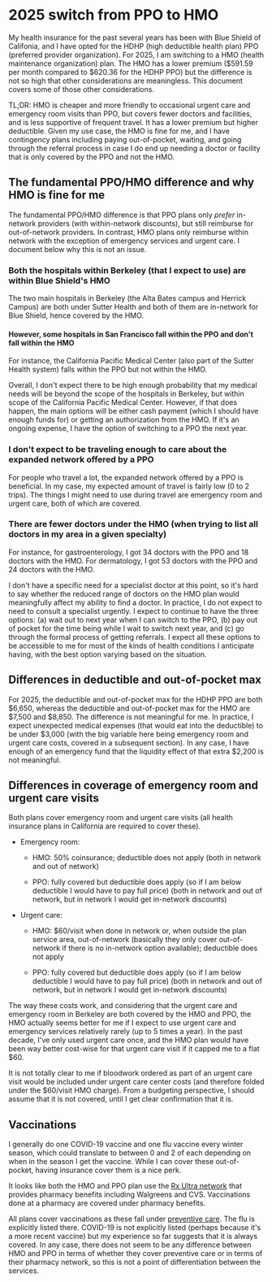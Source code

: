 # 2025 switch from PPO to HMO

My health insurance for the past several years has been with Blue
Shield of Califonia, and I have opted for the HDHP (high deductible
health plan) PPO (preferred provider organization). For 2025, I am
switching to a HMO (health maintenance organization) plan. The HMO has
a lower premium ($591.59 per month compared to $620.36 for the HDHP
PPO) but the difference is not so high that other considerations are
meaningless. This document covers some of those other considerations.

TL;DR: HMO is cheaper and more friendly to occasional urgent care and
emergency room visits than PPO, but covers fewer doctors and
facilities, and is less supportive of frequent travel. It has a lower
premium but higher deductible. Given my use case, the HMO is fine for
me, and I have contingency plans including paying out-of-pocket,
waiting, and going through the referral process in case I do end up
needing a doctor or facility that is only covered by the PPO and not
the HMO.

## The fundamental PPO/HMO difference and why HMO is fine for me

The fundamental PPO/HMO difference is that PPO plans only *prefer*
in-network providers (with within-network discounts), but still
reimburse for out-of-network providers. In contrast, HMO plans only
reimburse within network with the exception of emergency services and
urgent care. I document below why this is not an issue.

### Both the hospitals within Berkeley (that I expect to use) are within Blue Shield's HMO

The two main hospitals in Berkeley (the Alta Bates campus and Herrick
Campus) are both under Sutter Health and both of them are in-network
for Blue Shield, hence covered by the HMO.

#### However, some hospitals in San Francisco fall within the PPO and don't fall within the HMO

For instance, the California Pacific Medical Center (also part of the
Sutter Health system) falls within the PPO but not within the HMO.

Overall, I don't expect there to be high enough probability that my
medical needs will be beyond the scope of the hospitals in Berkeley,
but within scope of the California Pacific Medical Center. However, if
that does happen, the main options will be either cash payment (which
I should have enough funds for) or getting an authorization from the
HMO. If it's an ongoing expense, I have the option of switching to a
PPO the next year.

### I don't expect to be traveling enough to care about the expanded network offered by a PPO

For people who travel a lot, the expanded network offered by a PPO is
beneficial. In my case, my expected amount of travel is fairly low (0
to 2 trips). The things I might need to use during travel are
emergency room and urgent care, both of which are covered.

### There are fewer doctors under the HMO (when trying to list all doctors in my area in a given specialty)

For instance, for gastroenterology, I got 34 doctors with the PPO and
18 doctors with the HMO. For dermatology, I got 53 doctors with the
PPO and 24 doctors with the HMO.

I don't have a specific need for a specialist doctor at this point, so
it's hard to say whether the reduced range of doctors on the HMO plan
would meaningfully affect my ability to find a doctor. In practice, I
do not expect to need to consult a specialist urgently.  I expect to
continue to have the three options: (a) wait out to next year when I
can switch to the PPO, (b) pay out of pocket for the time being while
I wait to switch next year, and (c) go through the formal process of
getting referrals. I expect all these options to be accessible to me
for most of the kinds of health conditions I anticipate having, with
the best option varying based on the situation.

## Differences in deductible and out-of-pocket max

For 2025, the deductible and out-of-pocket max for the HDHP PPO are
both $6,650, whereas the deductible and out-of-pocket max for the HMO
are $7,500 and $8,850. The difference is not meaningful for me. In
practice, I expect unexpected medical expenses (that would eat into
the deductible) to be under $3,000 (with the big variable here being
emergency room and urgent care costs, covered in a subsequent
section). In any case, I have enough of an emergency fund that the
liquidity effect of that extra $2,200 is not meaningful.

## Differences in coverage of emergency room and urgent care visits

Both plans cover emergency room and urgent care visits (all health
insurance plans in California are required to cover these).

* Emergency room:

  * HMO: 50% coinsurance; deductible does not apply (both in network
    and out of network)

  * PPO: fully covered but deductible does apply (so if I am below
    deductible I would have to pay full price) (both in network and
    out of network, but in network I would get in-network discounts)

* Urgent care:

  * HMO: $60/visit when done in network or, when outside the plan
    service area, out-of-network (basically they only cover
    out-of-network if there is no in-network option available);
    deductible does not apply

  * PPO: fully covered but deductible does apply (so if I am below
    deductible I would have to pay full price) (both in network and
    out of network, but in network I would get in-network discounts)

The way these costs work, and considering that the urgent care and
emergency room in Berkeley are both covered by the HMO and PPO, the
HMO actually seems better for me if I expect to use urgent care and
emergency services relatively rarely (up to 5 times a year). In the
past decade, I've only used urgent care once, and the HMO plan would
have been way better cost-wise for that urgent care visit if it capped
me to a flat $60.

It is not totally clear to me if bloodwork ordered as part of an
urgent care visit would be included under urgent care center costs
(and therefore folded under the $60/visit HMO charge). From a
budgeting perspective, I should assume that it is not covered, until I
get clear confirmation that it is.

## Vaccinations

I generally do one COVID-19 vaccine and one flu vaccine every winter
season, which could translate to between 0 and 2 of each depending on
when in the season I get the vaccine. While I can cover these
out-of-pocket, having insurance cover them is a nice perk.

It looks like both the HMO and PPO plan use the [Rx Ultra
network](https://www.blueshieldca.com/en/home/be-well/pharmacy/our-pharmacy-network)
that provides pharmacy benefits including Walgreens and
CVS. Vaccinations done at a pharmacy are covered under pharmacy
benefits.

All plans cover vaccinations as these fall under [preventive
care](https://www.healthcare.gov/preventive-care-adults/). The flu is
explicitly listed there. COVID-19 is not explicitly listed (perhaps
because it's a more recent vaccine) but my experience so far suggests
that it is always covered. In any case, there does not seem to be any
difference between HMO and PPO in terms of whether they cover
preventive care or in terms of their pharmacy network, so this is not
a point of differentiation between the services.
